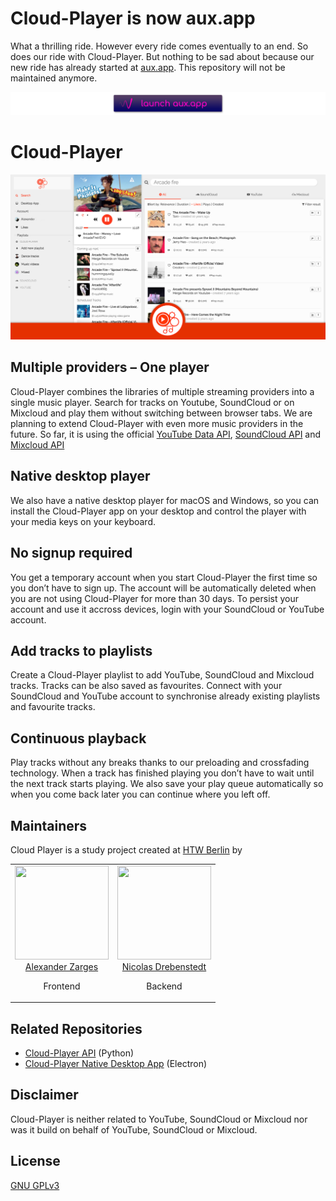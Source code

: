 # Cloud-Player is now aux.app
What a thrilling ride. However every ride comes eventually to an end. So does our ride with Cloud-Player.
But nothing to be sad about because our new ride has already started at [aux.app](https://aux.app). 
This repository will not be maintained anymore.

[![aux.app Teaser](./src/assets/launch-aux-app.png)](https://aux.app)

# Cloud-Player
![Cloud Player Teaser](./src/assets/meta/social/facebook.jpg)

## Multiple providers – One player
Cloud-Player combines the libraries of multiple streaming providers into a single music player. 
Search for tracks on Youtube, SoundCloud or on Mixcloud and play them without switching between browser tabs.
We are planning to extend Cloud-Player with even more music providers in the future.
So far, it is using the official
[YouTube Data API](https://developers.google.com/youtube/v3/docs),
[SoundCloud API](https://developers.soundcloud.com/docs/api) and 
[Mixcloud API](https://www.mixcloud.com/developers/)

## Native desktop player
We also have a native desktop player for macOS and Windows, so you can install the Cloud-Player app on your desktop 
and control the player with your media keys on your keyboard.

## No signup required
You get a temporary account when you start Cloud-Player the first time 
so you don’t have to sign up. 
The account will be automatically deleted when you are not using Cloud-Player for more than 30 days.
To persist your account and use it accross devices, login with your SoundCloud or YouTube account.

## Add tracks to playlists
Create a Cloud-Player playlist to add YouTube, SoundCloud and Mixcloud tracks. Tracks can be also saved as favourites. 
Connect with your SoundCloud and YouTube account to synchronise already existing playlists and favourite tracks.

## Continuous playback
Play tracks without any breaks thanks to our preloading and crossfading technology. 
When a track has finished playing you don’t have to wait until the next track starts playing.
We also save your play queue automatically so when you come back later you can continue where you left off.

## Maintainers
Cloud Player is a study project created at [HTW Berlin](http://www.htw-berlin.de/) by 

<table>
  <tbody>
    <tr>
      <td align="center" valign="top">
        <img width="150" height="150" src="https://github.com/zarlex.png?s=150">
        <br>
        <a href="https://github.com/zarlex">Alexander Zarges</a>
        <p>Frontend</p>
      </td>
      <td align="center" valign="top">
        <img width="150" height="150" src="https://github.com/cutoffthetop.png?s=150">
        <br>
        <a href="https://github.com/cutoffthetop">Nicolas Drebenstedt</a>
        <p>Backend</p>
      </td>
     </tr>
  </tbody>
</table>

## Related Repositories
- [Cloud-Player API](https://github.com/Cloud-Player/api) (Python)
- [Cloud-Player Native Desktop App](https://github.com/Cloud-Player/desktop-app) (Electron)

## Disclaimer
Cloud-Player is neither related to YouTube, SoundCloud or Mixcloud nor was it build on behalf of YouTube, SoundCloud or Mixcloud.

## License
[GNU GPLv3](./LICENSE)
